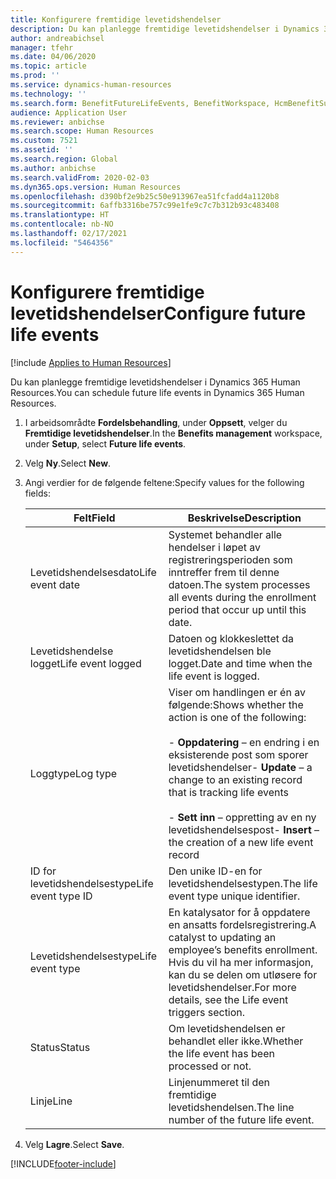 ```yaml
---
title: Konfigurere fremtidige levetidshendelser
description: Du kan planlegge fremtidige levetidshendelser i Dynamics 365 Human Resources.
author: andreabichsel
manager: tfehr
ms.date: 04/06/2020
ms.topic: article
ms.prod: ''
ms.service: dynamics-human-resources
ms.technology: ''
ms.search.form: BenefitFutureLifeEvents, BenefitWorkspace, HcmBenefitSummaryPart
audience: Application User
ms.reviewer: anbichse
ms.search.scope: Human Resources
ms.custom: 7521
ms.assetid: ''
ms.search.region: Global
ms.author: anbichse
ms.search.validFrom: 2020-02-03
ms.dyn365.ops.version: Human Resources
ms.openlocfilehash: d390bf2e9b25c50e913967ea51fcfadd4a1120b8
ms.sourcegitcommit: 6affb3316be757c99e1fe9c7c7b312b93c483408
ms.translationtype: HT
ms.contentlocale: nb-NO
ms.lasthandoff: 02/17/2021
ms.locfileid: "5464356"
---
```

# <a name="configure-future-life-events"></a><span data-ttu-id="21998-103">Konfigurere fremtidige levetidshendelser</span><span class="sxs-lookup"><span data-stu-id="21998-103">Configure future life events</span></span>

[!include [Applies to Human Resources](../includes/applies-to-hr.md)]

<span data-ttu-id="21998-104">Du kan planlegge fremtidige levetidshendelser i Dynamics 365 Human Resources.</span><span class="sxs-lookup"><span data-stu-id="21998-104">You can schedule future life events in Dynamics 365 Human Resources.</span></span>

1. <span data-ttu-id="21998-105">I arbeidsområdte **Fordelsbehandling**, under **Oppsett**, velger du **Fremtidige levetidshendelser**.</span><span class="sxs-lookup"><span data-stu-id="21998-105">In the **Benefits management** workspace, under **Setup**, select **Future life events**.</span></span>

2. <span data-ttu-id="21998-106">Velg **Ny**.</span><span class="sxs-lookup"><span data-stu-id="21998-106">Select **New**.</span></span>

3. <span data-ttu-id="21998-107">Angi verdier for de følgende feltene:</span><span class="sxs-lookup"><span data-stu-id="21998-107">Specify values for the following fields:</span></span>

   | <span data-ttu-id="21998-108">Felt</span><span class="sxs-lookup"><span data-stu-id="21998-108">Field</span></span> | <span data-ttu-id="21998-109">Beskrivelse</span><span class="sxs-lookup"><span data-stu-id="21998-109">Description</span></span> |
   | --- | --- |
   | <span data-ttu-id="21998-110">Levetidshendelsesdato</span><span class="sxs-lookup"><span data-stu-id="21998-110">Life event date</span></span> | <span data-ttu-id="21998-111">Systemet behandler alle hendelser i løpet av registreringsperioden som inntreffer frem til denne datoen.</span><span class="sxs-lookup"><span data-stu-id="21998-111">The system processes all events during the enrollment period that occur up until this date.</span></span> |
   | <span data-ttu-id="21998-112">Levetidshendelse logget</span><span class="sxs-lookup"><span data-stu-id="21998-112">Life event logged</span></span> | <span data-ttu-id="21998-113">Datoen og klokkeslettet da levetidshendelsen ble logget.</span><span class="sxs-lookup"><span data-stu-id="21998-113">Date and time when the life event is logged.</span></span> |
   | <span data-ttu-id="21998-114">Loggtype</span><span class="sxs-lookup"><span data-stu-id="21998-114">Log type</span></span> | <span data-ttu-id="21998-115">Viser om handlingen er én av følgende:</span><span class="sxs-lookup"><span data-stu-id="21998-115">Shows whether the action is one of the following:</span></span></br></br><span data-ttu-id="21998-116">- **Oppdatering** – en endring i en eksisterende post som sporer levetidshendelser</span><span class="sxs-lookup"><span data-stu-id="21998-116">- **Update** – a change to an existing record that is tracking life events</span></span></br></br><span data-ttu-id="21998-117">- **Sett inn** – oppretting av en ny levetidshendelsespost</span><span class="sxs-lookup"><span data-stu-id="21998-117">- **Insert** – the creation of a new life event record</span></span> |
   | <span data-ttu-id="21998-118">ID for levetidshendelsestype</span><span class="sxs-lookup"><span data-stu-id="21998-118">Life event type ID</span></span> | <span data-ttu-id="21998-119">Den unike ID-en for levetidshendelsestypen.</span><span class="sxs-lookup"><span data-stu-id="21998-119">The life event type unique identifier.</span></span> |
   | <span data-ttu-id="21998-120">Levetidshendelsestype</span><span class="sxs-lookup"><span data-stu-id="21998-120">Life event type</span></span> | <span data-ttu-id="21998-121">En katalysator for å oppdatere en ansatts fordelsregistrering.</span><span class="sxs-lookup"><span data-stu-id="21998-121">A catalyst to updating an employee’s benefits enrollment.</span></span> <span data-ttu-id="21998-122">Hvis du vil ha mer informasjon, kan du se delen om utløsere for levetidshendelser.</span><span class="sxs-lookup"><span data-stu-id="21998-122">For more details, see the Life event triggers section.</span></span> |
   | <span data-ttu-id="21998-123">Status</span><span class="sxs-lookup"><span data-stu-id="21998-123">Status</span></span> | <span data-ttu-id="21998-124">Om levetidshendelsen er behandlet eller ikke.</span><span class="sxs-lookup"><span data-stu-id="21998-124">Whether the life event has been processed or not.</span></span> |
   | <span data-ttu-id="21998-125">Linje</span><span class="sxs-lookup"><span data-stu-id="21998-125">Line</span></span> | <span data-ttu-id="21998-126">Linjenummeret til den fremtidige levetidshendelsen.</span><span class="sxs-lookup"><span data-stu-id="21998-126">The line number of the future life event.</span></span> |

4. <span data-ttu-id="21998-127">Velg **Lagre**.</span><span class="sxs-lookup"><span data-stu-id="21998-127">Select **Save**.</span></span> 


[!INCLUDE[footer-include](../includes/footer-banner.md)]